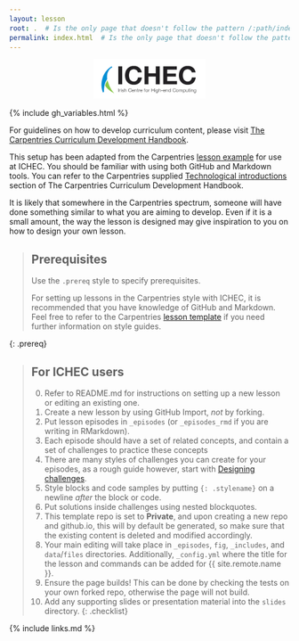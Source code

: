 ```yaml
---
layout: lesson
root: .  # Is the only page that doesn't follow the pattern /:path/index.html
permalink: index.html  # Is the only page that doesn't follow the pattern /:path/index.html
---
```


<p align="center"><img src="fig/ICHEC_Logo.jpg" width="40%"/></p>

{% include gh_variables.html %}

For guidelines on how to develop curriculum content, please visit
[The Carpentries Curriculum Development Handbook][curriculum-handbook].

This setup has been adapted from the Carpentries [lesson example](https://carpentries.github.io/lesson-example/)
for use at ICHEC. You should be familiar with using both GitHub and Markdown tools. You can refer to the Carpentries 
supplied [Technological introductions][tech-intro] section of The Carpentries Curriculum Development Handbook.

It is likely that somewhere in the Carpentries spectrum, someone will have done something similar to what you
are aiming to develop. Even if it is a small amount, the way the lesson is designed may give inspiration to you on 
how to design your own lesson.

> ## Prerequisites
>
> Use the `.prereq` style to specify prerequisites.
> 
> For setting up lessons in the Carpentries style with ICHEC, it is recommended that you have knowledge of 
> GitHub and Markdown. Feel free to refer to the Carpentries 
> [lesson template](https://carpentries.github.io/lesson-example/) if you need further information on 
> style guides.
>
{: .prereq}

> ## For ICHEC users
>
> 0.  Refer to README.md for instructions on setting up a new lesson or editing an existing one.
> 1.  Create a new lesson by using GitHub Import, *not* by forking.
> 2.  Put lesson episodes in `_episodes` (or `_episodes_rmd` if you are writing in RMarkdown).
> 3.  Each episode should have a set of related concepts, and contain a set of challenges to practice these concepts
> 4.  There are many styles of challenges you can create for your episodes, as a rough guide however, start with
>     [Designing challenges][designing-challenges].
> 5.  Style blocks and code samples by putting `{: .stylename}` on a newline *after* the block or
      code.
> 6.  Put solutions inside challenges using nested blockquotes.
> 7.  This template repo is set to **Private**, and upon creating a new repo and github.io, this will by default
>     be generated, so make sure that the existing content is deleted and modified accordingly.
> 8.  Your main editing will take place in `_episodes`, `fig`, `_includes`, and `data`/`files` directories. 
>     Additionally, `_config.yml` where the title for the lesson and commands can be added for {{ site.remote.name }}.
> 9.  Ensure the page builds! This can be done by checking the tests on your own forked repo, otherwise the page will not build.
> 10. Add any supporting slides or presentation material into the `slides` directory.
{: .checklist}

[curriculum-handbook]: https://carpentries.github.io/curriculum-development/
[tech-intro]: https://carpentries.github.io/curriculum-development/technological-introductions.html
[designing-challenges]: https://carpentries.github.io/curriculum-development/designing-challenges.html#designing-challenges-1

{% include links.md %}

